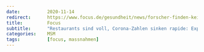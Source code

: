 ```yaml
---
date:          2020-11-14
redirect:      https://www.focus.de/gesundheit/news/forscher-finden-keine-erklaerung-restaurant-sind-voll-corona-zahlen-sinken-rapide-experten-staunen-ueber-wunder-von-madrid_id_12658968.html
title:         Focus
subtitle:      "Restaurants sind voll, Corona-Zahlen sinken rapide: Experten staunen über 'Wunder von Madrid'"
categories:    MSM
tags:          [focus, massnahmen]
---
```

